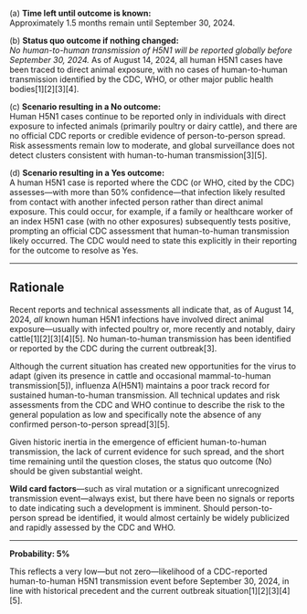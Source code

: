 (a) **Time left until outcome is known:**  
Approximately 1.5 months remain until September 30, 2024.  

(b) **Status quo outcome if nothing changed:**  
_No human-to-human transmission of H5N1 will be reported globally before September 30, 2024._ As of August 14, 2024, all human H5N1 cases have been traced to direct animal exposure, with no cases of human-to-human transmission identified by the CDC, WHO, or other major public health bodies[1][2][3][4].

(c) **Scenario resulting in a No outcome:**  
Human H5N1 cases continue to be reported only in individuals with direct exposure to infected animals (primarily poultry or dairy cattle), and there are no official CDC reports or credible evidence of person-to-person spread. Risk assessments remain low to moderate, and global surveillance does not detect clusters consistent with human-to-human transmission[3][5].

(d) **Scenario resulting in a Yes outcome:**  
A human H5N1 case is reported where the CDC (or WHO, cited by the CDC) assesses—with more than 50% confidence—that infection likely resulted from contact with another infected person rather than direct animal exposure. This could occur, for example, if a family or healthcare worker of an index H5N1 case (with no other exposures) subsequently tests positive, prompting an official CDC assessment that human-to-human transmission likely occurred. The CDC would need to state this explicitly in their reporting for the outcome to resolve as Yes.

---

## Rationale

Recent reports and technical assessments all indicate that, as of August 14, 2024, *all* known human H5N1 infections have involved direct animal exposure—usually with infected poultry or, more recently and notably, dairy cattle[1][2][3][4][5]. No human-to-human transmission has been identified or reported by the CDC during the current outbreak[3].

Although the current situation has created new opportunities for the virus to adapt (given its presence in cattle and occasional mammal-to-human transmission[5]), influenza A(H5N1) maintains a poor track record for sustained human-to-human transmission. All technical updates and risk assessments from the CDC and WHO continue to describe the risk to the general population as low and specifically note the absence of any confirmed person-to-person spread[3][5]. 

Given historic inertia in the emergence of efficient human-to-human transmission, the lack of current evidence for such spread, and the short time remaining until the question closes, the status quo outcome (No) should be given substantial weight.

**Wild card factors**—such as viral mutation or a significant unrecognized transmission event—always exist, but there have been no signals or reports to date indicating such a development is imminent. Should person-to-person spread be identified, it would almost certainly be widely publicized and rapidly assessed by the CDC and WHO.

---

**Probability: 5%**

This reflects a very low—but not zero—likelihood of a CDC-reported human-to-human H5N1 transmission event before September 30, 2024, in line with historical precedent and the current outbreak situation[1][2][3][4][5].